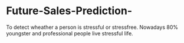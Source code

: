# Future-Sales-Prediction-
To detect wheather a person is stressful or stressfree. Nowadays 80% youngster and professional people  live stressful life.
